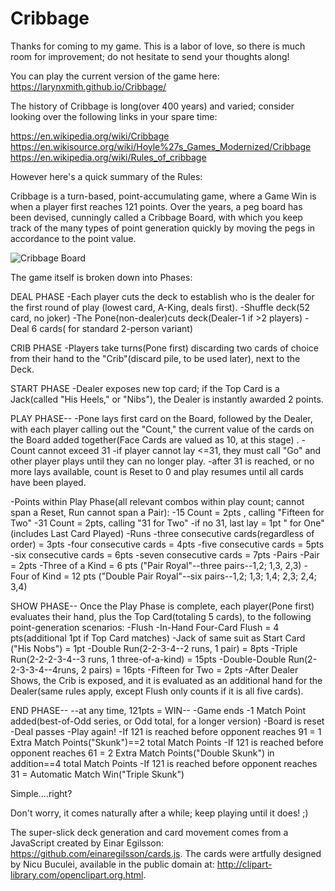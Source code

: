 # Cribbage

Thanks for coming to my game. This is a labor of love, so there is much room for improvement; do not hesitate to send your thoughts along!

You can play the current version of the game here: https://larynxmith.github.io/Cribbage/


The history of Cribbage is long(over 400 years) and varied; consider looking over the following links in your spare time:

https://en.wikipedia.org/wiki/Cribbage
https://en.wikisource.org/wiki/Hoyle%27s_Games_Modernized/Cribbage
https://en.wikipedia.org/wiki/Rules_of_cribbage

However here's a quick summary of the Rules:

Cribbage is a turn-based, point-accumulating game, where a Game Win is when a player first reaches 121 points. Over the years,  a peg board has been devised, cunningly called a Cribbage Board, with which you keep track of the many types of point generation quickly by moving the pegs in accordance to the point value.


![Cribbage Board](https://mmtcdn.blob.core.windows.net/084395e6770c4e0ebc5612f000acae8f/mmtcdn/Products1727-640x640-1977191873.jpg)

The game itself is broken down into Phases:

DEAL PHASE
-Each player cuts the deck to establish who is the dealer for the first round of play (lowest card, A-King, deals first).
-Shuffle deck(52 card, no joker)
-The Pone(non-dealer)cuts deck(Dealer-1 if >2 players)
-Deal 6 cards( for standard 2-person variant)

CRIB PHASE
-Players take turns(Pone first) discarding two cards of choice from their hand to the "Crib"(discard pile, to be used later), next to the Deck.

START PHASE
-Dealer exposes new top card; if the Top Card  is a Jack(called "His Heels," or "Nibs"), the Dealer is instantly awarded 2 points.

PLAY PHASE--
-Pone lays first card on the Board, followed by the Dealer, with each player calling out the "Count," the current value of the cards on the Board added together(Face Cards are valued as 10, at this stage) .
-Count cannot exceed 31
     -if player cannot lay <=31, they must call "Go" and other player plays until they can no longer play.
-after 31 is reached, or no more lays available, count is Reset to 0 and play resumes until all cards have been played.

-Points within Play Phase(all relevant combos within play count; cannot span a Reset, Run cannot span a Pair):
     -15 Count = 2pts , calling "Fifteen for Two"
     -31 Count = 2pts, calling "31 for Two"
     -if no 31, last lay = 1pt "<Count> for One"(includes Last Card Played)
     -Runs
          -three consecutive cards(regardless of order) = 3pts
          -four consecutive cards = 4pts
          -five consecutive cards = 5pts
          -six consecutive cards = 6pts
          -seven consecutive cards = 7pts
     -Pairs
          -Pair = 2pts
          -Three of a Kind = 6 pts ("Pair Royal"--three pairs--1,2; 1,3, 2,3)
          -Four of Kind = 12 pts ("Double Pair Royal"--six pairs--1,2; 1,3; 1,4; 2,3; 2,4; 3,4)

SHOW PHASE--
Once the Play Phase is complete, each player(Pone first) evaluates their hand, plus the Top Card(totaling 5 cards), to the following point-generation scenarios:
     -Flush
          -In-Hand Four-Card Flush = 4 pts(additional 1pt if Top Card matches)
     -Jack of same suit as Start Card ("His Nobs") = 1pt
     -Double Run(2-2-3-4--2 runs, 1 pair) = 8pts
     -Triple Run(2-2-2-3-4--3 runs, 1 three-of-a-kind) = 15pts
     -Double-Double Run(2-2-3-3-4--4runs, 2 pairs) = 16pts
     -Fifteen for Two = 2pts
-After Dealer Shows, the Crib is exposed, and it is evaluated as an additional hand for the Dealer(same rules apply, except Flush only counts if it is all five cards).

END PHASE--
--at any time, 121pts = WIN--
     -Game ends
     -1 Match Point added(best-of-Odd series, or Odd total, for a longer version)
     -Board  is reset
     -Deal passes
     -Play again!
-If 121 is reached before opponent reaches 91 = 1 Extra Match Points("Skunk")==2 total Match Points
-If 121 is reached before opponent reaches 61 = 2 Extra Match Points("Double Skunk") in addition==4 total Match Points
-If 121 is reached before opponent reaches 31 = Automatic Match Win("Triple Skunk")


Simple....right?

Don't worry, it comes naturally after a while; keep playing until it does! ;)


The super-slick deck generation and card movement comes from a JavaScript created by Einar Egilsson: https://github.com/einaregilsson/cards.js. The cards were artfully designed by Nicu Buculei, available in the public domain at: http://clipart-library.com/openclipart.org.html.